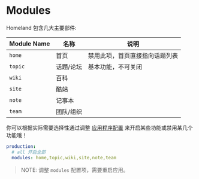 # Modules

Homeland 包含几大主要部件:

| Module Name |      名称      | 说明 |
|-------------|--------------|--------------|
| `home`        | 首页 | 禁用此项，首页直接指向话题列表 |
| `topic`       | 话题/论坛 | 基本功能，不可关闭 |
| `wiki`        | 百科 | |
| `site`        | 酷站 | |
| `note`        | 记事本 | |
| `team`        | 团队/组织 | |

你可以根据实际需要选择性通过调整 [应用程序配置](/docs/configuration/config-file) 来开启某些功能或禁用某几个功能哦！

```yaml
production:
  # all 开启全部
  modules: home,topic,wiki,site,note,team
```

> NOTE: 调整 `modules` 配置项，需要重启应用。
